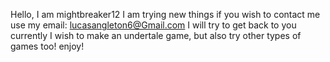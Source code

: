 Hello, I am mightbreaker12
I am trying new things
if you wish to contact me use my email: lucasangleton6@Gmail.com
I will try to get back to you
currently I wish to make an undertale game, but also try other types of games too!
enjoy!

<!---
MightBreaker12/MightBreaker12 is a ✨ special ✨ repository because its `README.md` (this file) appears on your GitHub profile.
You can click the Preview link to take a look at your changes.
--->
